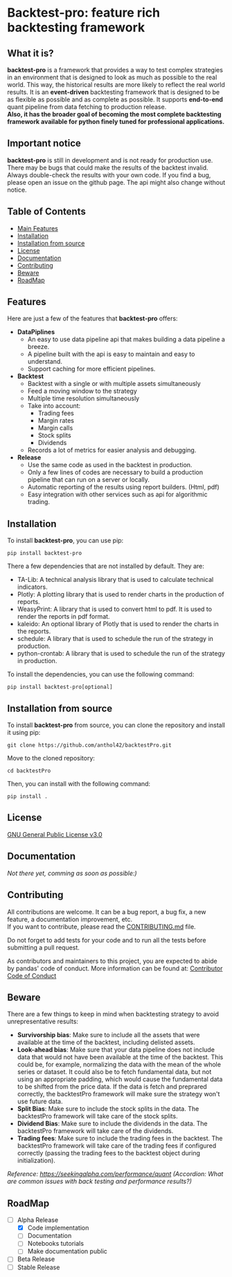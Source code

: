 # Backtest-pro: feature rich backtesting framework

## What it is?
**backtest-pro** is a framework that provides a way to test complex strategies in an environment that is designed to 
look as much as possible to the real world.  This way, the historical results are more likely to reflect the
real world results. It is an **event-driven** backtesting framework that is designed to be as flexible as possible and
as complete as possible.  It supports **end-to-end** quant pipeline from data fetching to production release.  
**Also, it has the broader goal of becoming the most complete backtesting framework available for python finely tuned 
for professional applications.**

## Important notice
**backtest-pro** is still in development and is not ready for production use.  There may be bugs that could
make the results of the backtest invalid.  Always double-check the results with your own code.  If you find a bug, please
open an issue on the github page.  The api might also change without notice.

## Table of Contents
- [Main Features](#features)
- [Installation](#installation)
- [Installation from source](#installation-from-source)
- [License](#license)
- [Documentation](#documentation)
- [Contributing](#contributing)
- [Beware](#beware)
- [RoadMap](#roadmap)

## Features
Here are just a few of the features that **backtest-pro** offers:
- **DataPiplines**
  - An easy to use data pipeline api that makes building a data pipeline a breeze.
  - A pipeline built with the api is easy to maintain and easy to understand.
  - Support caching for more efficient pipelines.
- **Backtest**
  - Backtest with a single or with multiple assets simultaneously
  - Feed a moving window to the strategy
  - Multiple time resolution simultaneously
  - Take into account:
    - Trading fees
    - Margin rates
    - Margin calls
    - Stock splits
    - Dividends
  - Records a lot of metrics for easier analysis and debugging.
- **Release**
  - Use the same code as used in the backtest in production.
  - Only a few lines of codes are necessary to build a production pipeline that can run on a server or locally.
  - Automatic reporting of the results using report builders.  (Html, pdf)
  - Easy integration with other services such as api for algorithmic trading.

## Installation
To install **backtest-pro**, you can use pip:
```commandline
pip install backtest-pro
```
There a few dependencies that are not installed by default.  They are:
- TA-Lib: A technical analysis library that is used to calculate technical indicators.
- Plotly: A plotting library that is used to render charts in the production of reports.
- WeasyPrint: A library that is used to convert html to pdf.  It is used to render the reports in pdf format.
- kaleido: An optional library of Plotly that is used to render the charts in the reports.
- schedule: A library that is used to schedule the run of the strategy in production.
- python-crontab: A library that is used to schedule the run of the strategy in production.

To install the dependencies, you can use the following command:
```commandline
pip install backtest-pro[optional]
```

## Installation from source
To install **backtest-pro** from source, you can clone the repository and install it using pip:
```commandline
git clone https://github.com/anthol42/backtestPro.git
```
Move to the cloned repository:
```commandline
cd backtestPro
```
Then, you can install with the following command:
```commandline
pip install .
```

## License
[GNU General Public License v3.0](LICENSE)

## Documentation
*Not there yet, comming as soon as possible:)*

## Contributing
All contributions are welcome.  It can be a bug report, a bug fix, a new feature, a documentation improvement, etc.  
If you want to contribute, please read the [CONTRIBUTING.md](CONTRIBUTING.md) file.

Do not forget to add tests for your code and to run all the tests before submitting a pull request.

As contributors and maintainers to this project, you are expected to abide by pandas' code of conduct. More information 
can be found at: [Contributor Code of Conduct](CODE_OF_CONDUCT.md)

## Beware
There are a few things to keep in mind when backtesting strategy to avoid unrepresentative results:
- **Survivorship bias**: Make sure to include all the assets that were available at the time of the backtest, 
including delisted assets.
- **Look-ahead bias**: Make sure that your data pipeline does not include data that would not have been available at 
the time of the backtest.  This could be, for example, normalizing the data with the mean of the whole series or 
dataset.  It could also be to fetch fundamental data, but not using an appropriate padding, which would cause the 
fundamental data to be shifted from the price data.  If the data is fetch and preprared correctly, the backtestPro 
framework will make sure the strategy won't use future data.
- **Split Bias**: Make sure to include the stock splits in the data.  The backtestPro framework will take care of the
stock splits.
- **Dividend Bias**: Make sure to include the dividends in the data.  The backtestPro framework will take care of the
dividends.
- **Trading fees**: Make sure to include the trading fees in the backtest.  The backtestPro framework will take care of
the trading fees if configured correctly (passing the trading fees to the backtest object during initialization).

*Reference: https://seekingalpha.com/performance/quant (Accordion: What are common issues with back testing and performance results?)*

## RoadMap
- [ ] Alpha Release
  - [X] Code implementation
  - [ ] Documentation
  - [ ] Notebooks tutorials
  - [ ] Make documentation public
- [ ] Beta Release
- [ ] Stable Release
